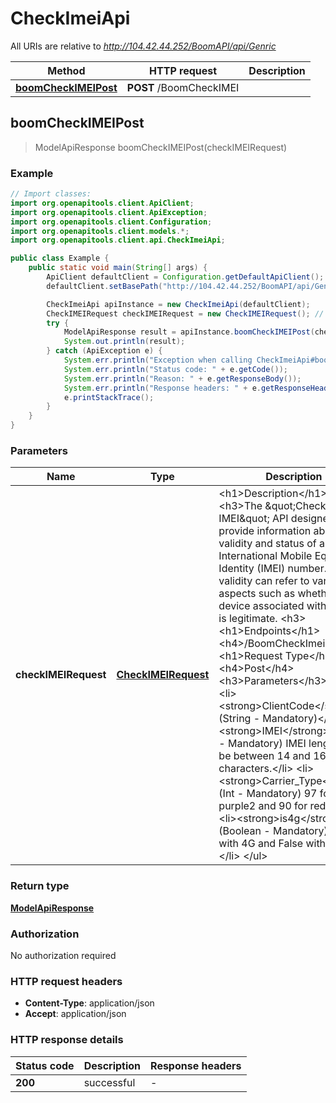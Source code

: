 # CheckImeiApi

All URIs are relative to *http://104.42.44.252/BoomAPI/api/Genric*

| Method | HTTP request | Description |
|------------- | ------------- | -------------|
| [**boomCheckIMEIPost**](CheckImeiApi.md#boomCheckIMEIPost) | **POST** /BoomCheckIMEI |  |



## boomCheckIMEIPost

> ModelApiResponse boomCheckIMEIPost(checkIMEIRequest)



### Example

```java
// Import classes:
import org.openapitools.client.ApiClient;
import org.openapitools.client.ApiException;
import org.openapitools.client.Configuration;
import org.openapitools.client.models.*;
import org.openapitools.client.api.CheckImeiApi;

public class Example {
    public static void main(String[] args) {
        ApiClient defaultClient = Configuration.getDefaultApiClient();
        defaultClient.setBasePath("http://104.42.44.252/BoomAPI/api/Genric");

        CheckImeiApi apiInstance = new CheckImeiApi(defaultClient);
        CheckIMEIRequest checkIMEIRequest = new CheckIMEIRequest(); // CheckIMEIRequest | <h1>Description</h1> <h3>The \"Check by IMEI\" API designed to provide information about the validity and status of an International Mobile Equipment Identity (IMEI) number. IMEI validity can refer to various aspects such as whether the device associated with the IMEI is legitimate. <h3> <h1>Endpoints</h1> <h4>/BoomCheckImei</h4> <h1>Request Type</h1> <h4>Post</h4> <h3>Parameters</h3> <ul> <li><strong>ClientCode</strong> (String - Mandatory)</li> <li><strong>IMEI</strong> (String - Mandatory) IMEI length must be between 14 and 16 characters.</li> <li><strong>Carrier_Type</strong> (Int - Mandatory) 97 for purple2 and 90 for red.</li> <li><strong>is4g</strong> (Boolean - Mandatory) True with 4G and False without 4G.</li> </ul>
        try {
            ModelApiResponse result = apiInstance.boomCheckIMEIPost(checkIMEIRequest);
            System.out.println(result);
        } catch (ApiException e) {
            System.err.println("Exception when calling CheckImeiApi#boomCheckIMEIPost");
            System.err.println("Status code: " + e.getCode());
            System.err.println("Reason: " + e.getResponseBody());
            System.err.println("Response headers: " + e.getResponseHeaders());
            e.printStackTrace();
        }
    }
}
```

### Parameters


| Name | Type | Description  | Notes |
|------------- | ------------- | ------------- | -------------|
| **checkIMEIRequest** | [**CheckIMEIRequest**](CheckIMEIRequest.md)| &lt;h1&gt;Description&lt;/h1&gt; &lt;h3&gt;The \&quot;Check by IMEI\&quot; API designed to provide information about the validity and status of an International Mobile Equipment Identity (IMEI) number. IMEI validity can refer to various aspects such as whether the device associated with the IMEI is legitimate. &lt;h3&gt; &lt;h1&gt;Endpoints&lt;/h1&gt; &lt;h4&gt;/BoomCheckImei&lt;/h4&gt; &lt;h1&gt;Request Type&lt;/h1&gt; &lt;h4&gt;Post&lt;/h4&gt; &lt;h3&gt;Parameters&lt;/h3&gt; &lt;ul&gt; &lt;li&gt;&lt;strong&gt;ClientCode&lt;/strong&gt; (String - Mandatory)&lt;/li&gt; &lt;li&gt;&lt;strong&gt;IMEI&lt;/strong&gt; (String - Mandatory) IMEI length must be between 14 and 16 characters.&lt;/li&gt; &lt;li&gt;&lt;strong&gt;Carrier_Type&lt;/strong&gt; (Int - Mandatory) 97 for purple2 and 90 for red.&lt;/li&gt; &lt;li&gt;&lt;strong&gt;is4g&lt;/strong&gt; (Boolean - Mandatory) True with 4G and False without 4G.&lt;/li&gt; &lt;/ul&gt; | |

### Return type

[**ModelApiResponse**](ModelApiResponse.md)

### Authorization

No authorization required

### HTTP request headers

- **Content-Type**: application/json
- **Accept**: application/json


### HTTP response details
| Status code | Description | Response headers |
|-------------|-------------|------------------|
| **200** | successful |  -  |

